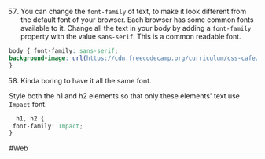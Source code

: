 57. You can change the `font-family` of text, to make it look different from the default font of your browser. Each browser has some common fonts available to it.
Change all the text in your body by adding a `font-family` property with the value `sans-serif`. This is a common readable font.

```css
body { font-family: sans-serif;
background-image: url(https://cdn.freecodecamp.org/curriculum/css-cafe/beans.jpg);
}
```


58. Kinda boring to have it all the same font. 

Style both the h1 and h2 elements so that only these elements' text use `Impact` font.

```css
  h1, h2 {
 font-family: Impact;
}
```


#Web